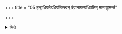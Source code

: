 +++
title = "05 इन्द्राधिपतेऽधिपतिस्त्वन् देवानामस्यधिपतिम् मामायुष्मन्तं"

+++

<details><summary>थिते</summary>

इन्द्राधिपतेऽधिपतिस्त्वं देवानामस्यधिपतिं मामायुष्मन्तं वर्चस्वन्तं मनुष्येषु कुर्विति हुत्वेन्द्रश्च सम्राड्वरुणश्च राजा तौ ते भक्षं चक्रतुरग्र एतम् । तयोरनु भक्षं भक्षयामि वाग्जुषाणा सोमस्य तृप्यत्विति षोडशिनं भक्षयति । आदित्यवद्गणेन चमसान् ५
</details>
